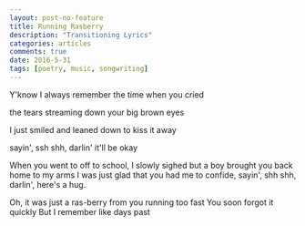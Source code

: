 ```yaml
---
layout: post-no-feature
title: Running Rasberry
description: "Transitioning Lyrics"
categories: articles
comments: true
date: 2016-5-31
tags: [poetry, music, songwriting]
---
```


Y'know I always remember the time when you cried

the tears streaming down your big brown eyes

I just smiled and leaned down to kiss it away

sayin', ssh shh, darlin' it'll be okay



When you went to off to school, I slowly sighed
but a boy brought you back home to my arms
I was just glad that you had me to confide,
sayin', shh shh, darlin', here's a hug.

Oh, it was just a ras-berry
from you running too fast
You soon forgot it quickly
But I remember like days past


